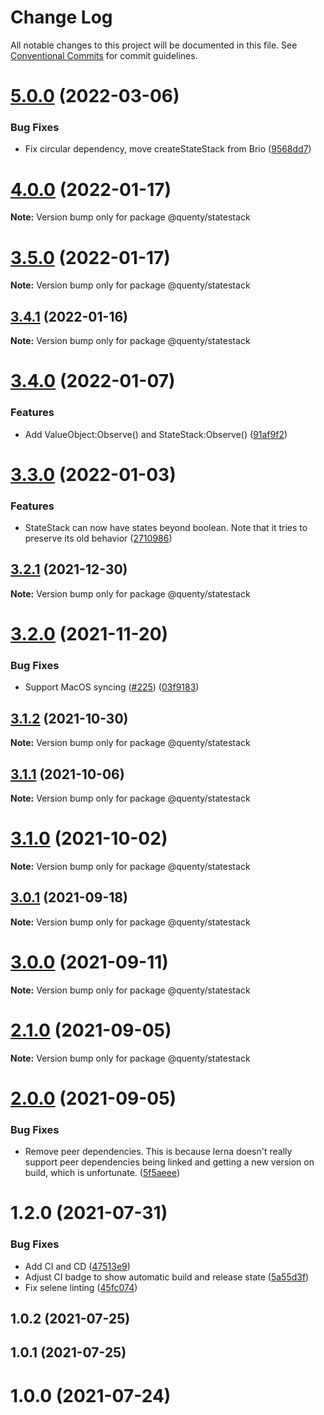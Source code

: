 # Change Log

All notable changes to this project will be documented in this file.
See [Conventional Commits](https://conventionalcommits.org) for commit guidelines.

# [5.0.0](https://github.com/Quenty/NevermoreEngine/compare/@quenty/statestack@4.0.0...@quenty/statestack@5.0.0) (2022-03-06)


### Bug Fixes

* Fix circular dependency, move createStateStack from Brio ([9568dd7](https://github.com/Quenty/NevermoreEngine/commit/9568dd78272e487e17e9fb08034a58275838add9))





# [4.0.0](https://github.com/Quenty/NevermoreEngine/compare/@quenty/statestack@3.5.0...@quenty/statestack@4.0.0) (2022-01-17)

**Note:** Version bump only for package @quenty/statestack





# [3.5.0](https://github.com/Quenty/NevermoreEngine/compare/@quenty/statestack@3.4.1...@quenty/statestack@3.5.0) (2022-01-17)

**Note:** Version bump only for package @quenty/statestack





## [3.4.1](https://github.com/Quenty/NevermoreEngine/compare/@quenty/statestack@3.4.0...@quenty/statestack@3.4.1) (2022-01-16)

**Note:** Version bump only for package @quenty/statestack





# [3.4.0](https://github.com/Quenty/NevermoreEngine/compare/@quenty/statestack@3.3.0...@quenty/statestack@3.4.0) (2022-01-07)


### Features

* Add ValueObject:Observe() and StateStack:Observe() ([91af9f2](https://github.com/Quenty/NevermoreEngine/commit/91af9f25e41faddeaa2f02f31ddfb8b145d01068))





# [3.3.0](https://github.com/Quenty/NevermoreEngine/compare/@quenty/statestack@3.2.1...@quenty/statestack@3.3.0) (2022-01-03)


### Features

* StateStack can now have states beyond boolean. Note that it tries to preserve its old behavior ([2710986](https://github.com/Quenty/NevermoreEngine/commit/2710986cd9dcc6e73baf5b9279376e05bd6f82d5))





## [3.2.1](https://github.com/Quenty/NevermoreEngine/compare/@quenty/statestack@3.2.0...@quenty/statestack@3.2.1) (2021-12-30)

**Note:** Version bump only for package @quenty/statestack





# [3.2.0](https://github.com/Quenty/NevermoreEngine/compare/@quenty/statestack@3.1.2...@quenty/statestack@3.2.0) (2021-11-20)


### Bug Fixes

* Support MacOS syncing ([#225](https://github.com/Quenty/NevermoreEngine/issues/225)) ([03f9183](https://github.com/Quenty/NevermoreEngine/commit/03f918392c6a5bdd33f8a17c38de371d1e06c67a))





## [3.1.2](https://github.com/Quenty/NevermoreEngine/compare/@quenty/statestack@3.1.1...@quenty/statestack@3.1.2) (2021-10-30)

**Note:** Version bump only for package @quenty/statestack





## [3.1.1](https://github.com/Quenty/NevermoreEngine/compare/@quenty/statestack@3.1.0...@quenty/statestack@3.1.1) (2021-10-06)

**Note:** Version bump only for package @quenty/statestack





# [3.1.0](https://github.com/Quenty/NevermoreEngine/compare/@quenty/statestack@3.0.1...@quenty/statestack@3.1.0) (2021-10-02)

**Note:** Version bump only for package @quenty/statestack





## [3.0.1](https://github.com/Quenty/NevermoreEngine/compare/@quenty/statestack@3.0.0...@quenty/statestack@3.0.1) (2021-09-18)

**Note:** Version bump only for package @quenty/statestack





# [3.0.0](https://github.com/Quenty/NevermoreEngine/compare/@quenty/statestack@2.1.0...@quenty/statestack@3.0.0) (2021-09-11)

**Note:** Version bump only for package @quenty/statestack





# [2.1.0](https://github.com/Quenty/NevermoreEngine/compare/@quenty/statestack@2.0.0...@quenty/statestack@2.1.0) (2021-09-05)

**Note:** Version bump only for package @quenty/statestack





# [2.0.0](https://github.com/Quenty/NevermoreEngine/compare/@quenty/statestack@1.2.0...@quenty/statestack@2.0.0) (2021-09-05)


### Bug Fixes

* Remove peer dependencies. This is because lerna doesn't really support peer dependencies being linked and getting a new version on build, which is unfortunate. ([5f5aeee](https://github.com/Quenty/NevermoreEngine/commit/5f5aeeea8de9975435309e53679f0ef7064f9dd0))





# 1.2.0 (2021-07-31)


### Bug Fixes

* Add CI and CD ([47513e9](https://github.com/Quenty/NevermoreEngine/commit/47513e9b568162707534af132396dd8756947dd3))
* Adjust CI badge to show automatic build and release state ([5a55d3f](https://github.com/Quenty/NevermoreEngine/commit/5a55d3f19bf8d66a760d67da9b56ed47fab74656))
* Fix selene linting ([45fc074](https://github.com/Quenty/NevermoreEngine/commit/45fc07489ee59127ac6582689f19a0e87c1e5b5a))



## 1.0.2 (2021-07-25)



## 1.0.1 (2021-07-25)



# 1.0.0 (2021-07-24)
